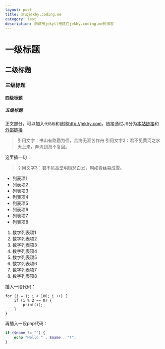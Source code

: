 ```yaml
---
layout: post
title: 测试jekhy.coding.me
category: test
description: 测试用jekyll搭建在jekhy.coding.me的博客
---
```


# 一级标题
## 二级标题
### 三级标题
#### 四级标题
##### 五级标题
正文部分，可以加入`代码段`和链接<http://jekhy.com>，链接通过JS分为[本站链接](http://jekhy.com/guestbook.html)和[外部链接](https://github.com/Shopify/liquid/wiki/Liquid-for-Designers)
> 引用文字：书山有路勤为径，苦海无涯苦作舟
引用文字2：君不见黄河之水天上来，奔流到海不复回。

这里插一句：
> 引用文字3：君不见高堂明镜悲白发，朝如青丝暮成雪。

* 列表项1
* 列表项2
* 列表项3
* 列表项4
* 列表项5
* 列表项6
* 列表项7
* 列表项8

1. 数字列表项1
3. 数字列表项2
7. 数字列表项3
1. 数字列表项4
1. 数字列表项5
1. 数字列表项6
83. 数字列表项7
51. 数字列表项8

插入一段代码：
```
for (i = 1; i < 100; i ++) {
    if (i % 2 == 0) {
        print(i);
    }
}
```

再插入一段php代码：
```php
if ($name != "") {
    echo "Hello " . $name . "!";
}
```
